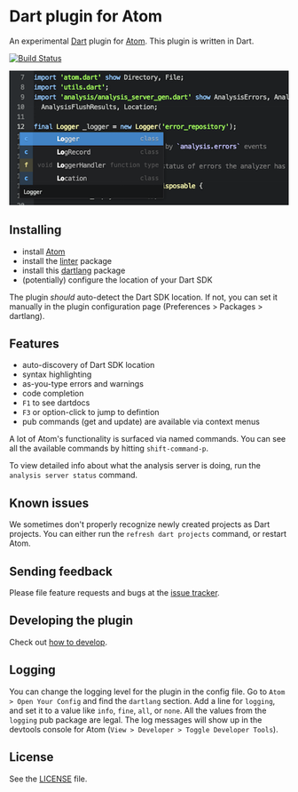 # Dart plugin for Atom

An experimental [Dart](https://www.dartlang.org) plugin for [Atom](https://atom.io).
This plugin is written in Dart.

[![Build Status](https://travis-ci.org/dart-atom/dartlang.svg)](https://travis-ci.org/dart-atom/dartlang)

![Screenshot of Dart plugin in Atom](screenshot.png?raw=true)

## Installing

- install [Atom](https://atom.io/)
- install the [linter][] package
- install this [dartlang][] package
- (potentially) configure the location of your Dart SDK

The plugin _should_ auto-detect the Dart SDK location. If not, you can set it
manually in the plugin configuration page (Preferences > Packages >
dartlang).

## Features

- auto-discovery of Dart SDK location
- syntax highlighting
- as-you-type errors and warnings
- code completion
- `F1` to see dartdocs
- `F3` or option-click to jump to defintion
- pub commands (get and update) are available via context menus

A lot of Atom's functionality is surfaced via named commands. You can see all
the available commands by hitting `shift-command-p`.

To view detailed info about what the analysis server is doing, run the
`analysis server status` command.

## Known issues

We sometimes don't properly recognize newly created projects as Dart projects.
You can either run the `refresh dart projects` command, or restart Atom.

## Sending feedback

Please file feature requests and bugs at the [issue tracker][tracker].

[tracker]: https://github.com/atom-dart/dartlang/issues

## Developing the plugin

Check out [how to develop][develop].

## Logging

You can change the logging level for the plugin in the config file. Go to
`Atom > Open Your Config` and find the `dartlang` section. Add a
line for `logging`, and set it to a value like `info`, `fine`, `all`, or `none`.
All the values from the `logging` pub package are legal. The log messages will
show up in the devtools console for Atom (`View > Developer > Toggle Developer Tools`).

## License

See the [LICENSE](https://github.com/dart-atom/dartlang/blob/master/LICENSE) file.

[linter]: https://atom.io/packages/linter
[develop]: https://github.com/dart-atom/dartlang/wiki/Developing
[dartlang]: https://atom.io/packages/dartlang
